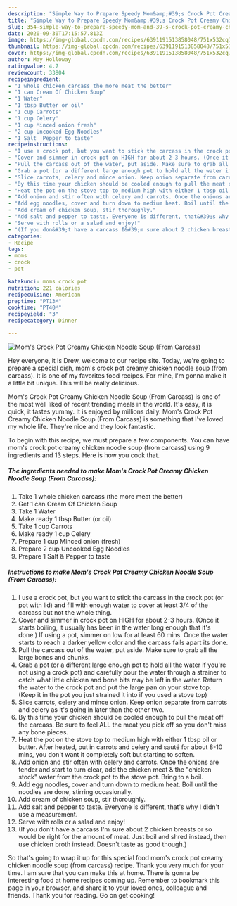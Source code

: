 ```yaml
---
description: "Simple Way to Prepare Speedy Mom&amp;#39;s Crock Pot Creamy Chicken Noodle Soup (From Carcass)"
title: "Simple Way to Prepare Speedy Mom&amp;#39;s Crock Pot Creamy Chicken Noodle Soup (From Carcass)"
slug: 354-simple-way-to-prepare-speedy-mom-and-39-s-crock-pot-creamy-chicken-noodle-soup-from-carcass
date: 2020-09-30T17:15:57.813Z
image: https://img-global.cpcdn.com/recipes/6391191513858048/751x532cq70/moms-crock-pot-creamy-chicken-noodle-soup-from-carcass-recipe-main-photo.jpg
thumbnail: https://img-global.cpcdn.com/recipes/6391191513858048/751x532cq70/moms-crock-pot-creamy-chicken-noodle-soup-from-carcass-recipe-main-photo.jpg
cover: https://img-global.cpcdn.com/recipes/6391191513858048/751x532cq70/moms-crock-pot-creamy-chicken-noodle-soup-from-carcass-recipe-main-photo.jpg
author: May Holloway
ratingvalue: 4.7
reviewcount: 33804
recipeingredient:
- "1 whole chicken carcass the more meat the better"
- "1 can Cream Of Chicken Soup"
- "1 Water"
- "1 tbsp Butter or oil"
- "1 cup Carrots"
- "1 cup Celery"
- "1 cup Minced onion fresh"
- "2 cup Uncooked Egg Noodles"
- "1 Salt  Pepper to taste"
recipeinstructions:
- "I use a crock pot, but you want to stick the carcass in the crock pot (or pot with lid) and fill with enough water to cover at least 3/4 of the carcass but not the whole thing."
- "Cover and simmer in crock pot on HIGH for about 2-3 hours. (Once it starts boiling, it usually has been in the water long enough that it&#39;s done.) If using a pot, simmer on low for at least 60 mins. Once the water starts to reach a darker yellow color and the carcass falls apart its done."
- "Pull the carcass out of the water, put aside. Make sure to grab all the large bones and chunks."
- "Grab a pot (or a different large enough pot to hold all the water if you&#39;re not using a crock pot) and carefully pour the water through a strainer to catch what little chicken and bone bits may be left in the water. Return the water to the crock pot and put the large pan on your stove top. (Keep it in the pot you just strained it into if you used a stove top)"
- "Slice carrots, celery and mince onion. Keep onion separate from carrots and celery as it&#39;s going in later than the other two."
- "By this time your chicken should be cooled enough to pull the meat off the carcass. Be sure to feel ALL the meat you pick off so you don&#39;t miss any bone pieces."
- "Heat the pot on the stove top to medium high with either 1 tbsp oil or butter. After heated, put in carrots and celery and sauté for about 8-10 mins, you don&#39;t want it completely soft but starting to soften."
- "Add onion and stir often with celery and carrots. Once the onions are tender and start to turn clear, add the chicken meat &amp; the &#34;chicken stock&#34; water from the crock pot to the stove pot. Bring to a boil."
- "Add egg noodles, cover and turn down to medium heat. Boil until the noodles are done, stirring occasionally."
- "Add cream of chicken soup, stir thoroughly."
- "Add salt and pepper to taste. Everyone is different, that&#39;s why I didn&#39;t use a measurement."
- "Serve with rolls or a salad and enjoy!"
- "(If you don&#39;t have a carcass I&#39;m sure about 2 chicken breasts or so would be right for the amount of meat. Just boil and shred instead, then use chicken broth instead. Doesn&#39;t taste as good though.)"
categories:
- Recipe
tags:
- moms
- crock
- pot

katakunci: moms crock pot 
nutrition: 221 calories
recipecuisine: American
preptime: "PT13M"
cooktime: "PT40M"
recipeyield: "3"
recipecategory: Dinner

---
```



![Mom&#39;s Crock Pot Creamy Chicken Noodle Soup (From Carcass)](https://img-global.cpcdn.com/recipes/6391191513858048/751x532cq70/moms-crock-pot-creamy-chicken-noodle-soup-from-carcass-recipe-main-photo.jpg)

Hey everyone, it is Drew, welcome to our recipe site. Today, we're going to prepare a special dish, mom&#39;s crock pot creamy chicken noodle soup (from carcass). It is one of my favorites food recipes. For mine, I'm gonna make it a little bit unique. This will be really delicious.



Mom&#39;s Crock Pot Creamy Chicken Noodle Soup (From Carcass) is one of the most well liked of recent trending meals in the world. It's easy, it is quick, it tastes yummy. It is enjoyed by millions daily. Mom&#39;s Crock Pot Creamy Chicken Noodle Soup (From Carcass) is something that I've loved my whole life. They're nice and they look fantastic.


To begin with this recipe, we must prepare a few components. You can have mom&#39;s crock pot creamy chicken noodle soup (from carcass) using 9 ingredients and 13 steps. Here is how you cook that.

<!--inarticleads1-->

##### The ingredients needed to make Mom&#39;s Crock Pot Creamy Chicken Noodle Soup (From Carcass):

1. Take 1 whole chicken carcass (the more meat the better)
1. Get 1 can Cream Of Chicken Soup
1. Take 1 Water
1. Make ready 1 tbsp Butter (or oil)
1. Take 1 cup Carrots
1. Make ready 1 cup Celery
1. Prepare 1 cup Minced onion (fresh)
1. Prepare 2 cup Uncooked Egg Noodles
1. Prepare 1 Salt &amp; Pepper to taste




<!--inarticleads2-->

##### Instructions to make Mom&#39;s Crock Pot Creamy Chicken Noodle Soup (From Carcass):

1. I use a crock pot, but you want to stick the carcass in the crock pot (or pot with lid) and fill with enough water to cover at least 3/4 of the carcass but not the whole thing.
1. Cover and simmer in crock pot on HIGH for about 2-3 hours. (Once it starts boiling, it usually has been in the water long enough that it&#39;s done.) If using a pot, simmer on low for at least 60 mins. Once the water starts to reach a darker yellow color and the carcass falls apart its done.
1. Pull the carcass out of the water, put aside. Make sure to grab all the large bones and chunks.
1. Grab a pot (or a different large enough pot to hold all the water if you&#39;re not using a crock pot) and carefully pour the water through a strainer to catch what little chicken and bone bits may be left in the water. Return the water to the crock pot and put the large pan on your stove top. (Keep it in the pot you just strained it into if you used a stove top)
1. Slice carrots, celery and mince onion. Keep onion separate from carrots and celery as it&#39;s going in later than the other two.
1. By this time your chicken should be cooled enough to pull the meat off the carcass. Be sure to feel ALL the meat you pick off so you don&#39;t miss any bone pieces.
1. Heat the pot on the stove top to medium high with either 1 tbsp oil or butter. After heated, put in carrots and celery and sauté for about 8-10 mins, you don&#39;t want it completely soft but starting to soften.
1. Add onion and stir often with celery and carrots. Once the onions are tender and start to turn clear, add the chicken meat &amp; the &#34;chicken stock&#34; water from the crock pot to the stove pot. Bring to a boil.
1. Add egg noodles, cover and turn down to medium heat. Boil until the noodles are done, stirring occasionally.
1. Add cream of chicken soup, stir thoroughly.
1. Add salt and pepper to taste. Everyone is different, that&#39;s why I didn&#39;t use a measurement.
1. Serve with rolls or a salad and enjoy!
1. (If you don&#39;t have a carcass I&#39;m sure about 2 chicken breasts or so would be right for the amount of meat. Just boil and shred instead, then use chicken broth instead. Doesn&#39;t taste as good though.)




So that's going to wrap it up for this special food mom&#39;s crock pot creamy chicken noodle soup (from carcass) recipe. Thank you very much for your time. I am sure that you can make this at home. There is gonna be interesting food at home recipes coming up. Remember to bookmark this page in your browser, and share it to your loved ones, colleague and friends. Thank you for reading. Go on get cooking!
